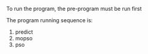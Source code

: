 To run the program, the pre-program must be run first

The program running sequence is: 

1. predict
2. mopso
3. pso

